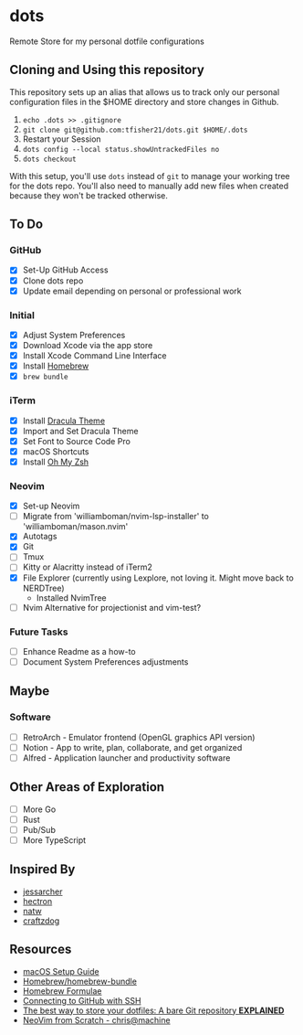 # dots
Remote Store for my personal dotfile configurations

## Cloning and Using this repository
This repository sets up an alias that allows us to track only our personal configuration files in the $HOME directory and store changes in Github.
1. `echo .dots >> .gitignore`
2. `git clone git@github.com:tfisher21/dots.git $HOME/.dots`
3. Restart your Session
4. `dots config --local status.showUntrackedFiles no`
5. `dots checkout`

With this setup, you'll use `dots` instead of `git` to manage your working tree for the dots repo. You'll also need to manually add new files when
created because they won't be tracked otherwise.

## To Do
### GitHub
- [x] Set-Up GitHub Access
- [x] Clone dots repo
- [x] Update email depending on personal or professional work

### Initial
- [x] Adjust System Preferences
- [x] Download Xcode via the app store
- [x] Install Xcode Command Line Interface
- [x] Install [Homebrew](https://brew.sh/)
- [x] `brew bundle`

### iTerm
- [x] Install [Dracula Theme](https://draculatheme.com/iterm)
- [x] Import and Set Dracula Theme
- [x] Set Font to Source Code Pro
- [x] macOS Shortcuts
- [x] Install [Oh My Zsh](https://ohmyz.sh/)

### Neovim
- [x] Set-up Neovim
- [ ] Migrate from 'williamboman/nvim-lsp-installer' to 'williamboman/mason.nvim'
- [x] Autotags
- [x] Git
- [ ] Tmux
- [ ] Kitty or Alacritty instead of iTerm2
- [x] File Explorer (currently using Lexplore, not loving it. Might move back to NERDTree)
  - Installed NvimTree
- [ ] Nvim Alternative for projectionist and vim-test?

### Future Tasks
- [ ] Enhance Readme as a how-to
- [ ] Document System Preferences adjustments

## Maybe
### Software
- [ ] RetroArch - Emulator frontend (OpenGL graphics API version)
- [ ] Notion - App to write, plan, collaborate, and get organized
- [ ] Alfred - Application launcher and productivity software

## Other Areas of Exploration
- [ ] More Go
- [ ] Rust
- [ ] Pub/Sub
- [ ] More TypeScript

## Inspired By
* [jessarcher](https://github.com/jessarcher/dotfiles)
* [hectron](https://github.com/hectron/dotfiles)
* [natw](https://github.com/natw/dotfiles)
* [craftzdog](https://github.com/craftzdog/dotfiles-public)

## Resources
* [macOS Setup Guide](https://sourabhbajaj.com/mac-setup/)
* [Homebrew/homebrew-bundle](https://github.com/Homebrew/homebrew-bundle)
* [Homebrew Formulae](https://formulae.brew.sh/)
* [Connecting to GitHub with SSH](https://docs.github.com/en/authentication/connecting-to-github-with-ssh)
* [The best way to store your dotfiles: A bare Git repository **EXPLAINED**](https://www.ackama.com/what-we-think/the-best-way-to-store-your-dotfiles-a-bare-git-repository-explained/)
* [NeoVim from Scratch - chris@machine](https://www.youtube.com/playlist?list=PLhoH5vyxr6Qq41NFL4GvhFp-WLd5xzIzZ)
